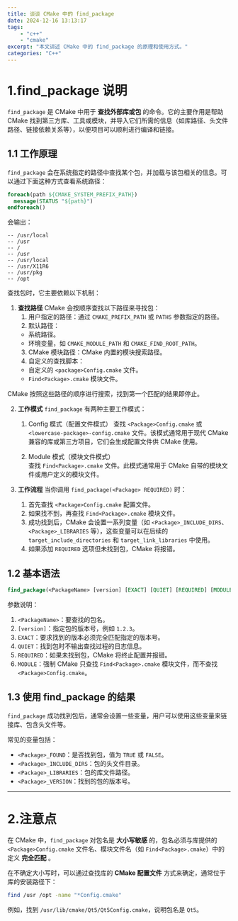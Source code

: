 ```yaml
---
title: 谈谈 CMake 中的 find_package
date: 2024-12-16 13:13:17
tags:
    - "c++"
    - "cmake"
excerpt: "本文讲述 CMake 中的 find_package 的原理和使用方式。"
categories: "C++"
---
```



# 1.find_package 说明

`find_package` 是 CMake 中用于 **查找外部库或包** 的命令。它的主要作用是帮助 CMake 找到第三方库、工具或模块，并导入它们所需的信息（如库路径、头文件路径、链接依赖关系等），以便项目可以顺利进行编译和链接。


## 1.1 工作原理

`find_package` 会在系统指定的路径中查找某个包，并加载与该包相关的信息。可以通过下面这种方式查看系统路径：
```cmake
foreach(path ${CMAKE_SYSTEM_PREFIX_PATH})
  message(STATUS "${path}")
endforeach()
```

会输出：
```
-- /usr/local
-- /usr
-- /
-- /usr
-- /usr/local
-- /usr/X11R6
-- /usr/pkg
-- /opt
```

查找包时，它主要依赖以下机制：

1. **查找路径**
CMake 会按顺序查找以下路径来寻找包：
   1. 用户指定的路径：通过 `CMAKE_PREFIX_PATH` 或 `PATHS` 参数指定的路径。
   2. 默认路径：
     - 系统路径。
     - 环境变量，如 `CMAKE_MODULE_PATH` 和 `CMAKE_FIND_ROOT_PATH`。
   3. CMake 模块路径：CMake 内置的模块搜索路径。
   4. 自定义的查找脚本：
     - 自定义的 `<package>Config.cmake` 文件。
     - `Find<Package>.cmake` 模块文件。

CMake 按照这些路径的顺序进行搜索，找到第一个匹配的结果即停止。

2. **工作模式**
`find_package` 有两种主要工作模式：
   1. Config 模式（配置文件模式）
      查找 `<Package>Config.cmake` 或 `<lowercase-package>-config.cmake` 文件。该模式通常用于现代 CMake 兼容的库或第三方项目，它们会生成配置文件供 CMake 使用。

   2. Module 模式（模块文件模式）  
      查找 `Find<Package>.cmake` 文件。此模式通常用于 CMake 自带的模块文件或用户定义的模块文件。

3. **工作流程**
当你调用 `find_package(<Package> REQUIRED)` 时：
   1. 首先查找 `<Package>Config.cmake` 配置文件。
   2. 如果找不到，再查找 `Find<Package>.cmake` 模块文件。
   3. 成功找到后，CMake 会设置一系列变量（如 `<Package>_INCLUDE_DIRS`、`<Package>_LIBRARIES` 等），这些变量可以在后续的 `target_include_directories` 和 `target_link_libraries` 中使用。
   4. 如果添加 `REQUIRED` 选项但未找到包，CMake 将报错。

## 1.2 基本语法

```cmake
find_package(<PackageName> [version] [EXACT] [QUIET] [REQUIRED] [MODULE])
```

参数说明：
1. `<PackageName>`：要查找的包名。
2. `[version]`：指定包的版本号，例如 `1.2.3`。
3. `EXACT`：要求找到的版本必须完全匹配指定的版本号。
4. `QUIET`：找到包时不输出查找过程的日志信息。
5. `REQUIRED`：如果未找到包，CMake 将终止配置并报错。
6. `MODULE`：强制 CMake 只查找 `Find<Package>.cmake` 模块文件，而不查找 `<Package>Config.cmake`。

## 1.3 使用 find_package 的结果

`find_package` 成功找到包后，通常会设置一些变量，用户可以使用这些变量来链接库、包含头文件等。

常见的变量包括：
- `<Package>_FOUND`：是否找到包，值为 `TRUE` 或 `FALSE`。
- `<Package>_INCLUDE_DIRS`：包的头文件目录。
- `<Package>_LIBRARIES`：包的库文件路径。
- `<Package>_VERSION`：找到的包的版本号。

---

# 2.注意点

在 CMake 中，`find_package` 对包名是 **大小写敏感** 的，包名必须与库提供的 `<Package>Config.cmake` 文件名、模块文件名（如 `Find<Package>.cmake`）中的定义 **完全匹配** 。

在不确定大小写时，可以通过查找库的 **CMake 配置文件** 方式来确定，通常位于库的安装路径下：
```bash
find /usr /opt -name "*Config.cmake"
```
例如，找到 `/usr/lib/cmake/Qt5/Qt5Config.cmake`，说明包名是 `Qt5`。
